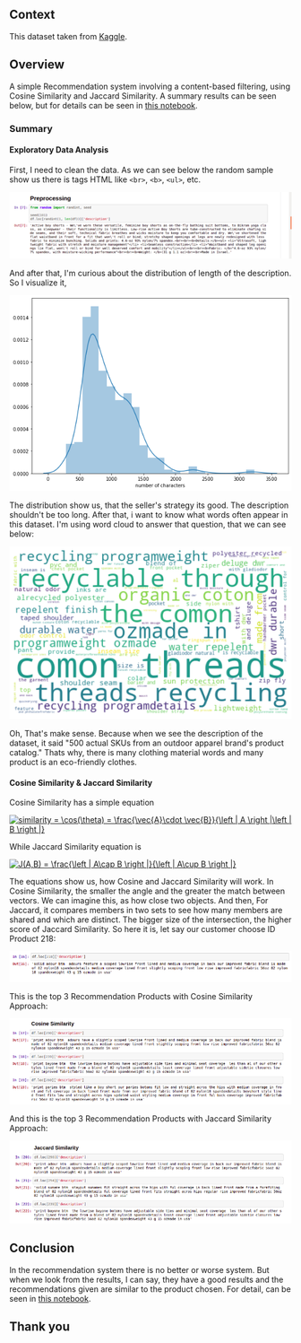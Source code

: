 ## Context

This dataset taken from [Kaggle](https://www.kaggle.com/cclark/product-item-data). 

## Overview

A simple Recommendation system involving a content-based filtering, using Cosine Similarity and Jaccard Similarity. A summary results can be seen below, but for details can be seen in [this notebook](https://github.com/Stev-create/E-commerce-Product-Recommendations---Recommendation-System/blob/master/E-Commerce%20Product%20Recommendation.ipynb).

### Summary

#### Exploratory Data Analysis

First, I need to clean the data. As we can see below the random sample show us there is tags HTML like `<br>`, `<b>`, `<ul>`, etc.

![GitHub Logo](/images/cos1.png)

And after that, I'm curious about the distribution of length of the description. So I visualize it, 

![GitHub Logo](/images/cos2.png)

The distribution show us, that the seller's strategy its good. The description shouldn't be too long. After that, i want to know what words often appear in this dataset. I'm using word cloud to answer that question, that we can see below:

![GitHub Logo](/images/cos3.png)

Oh, That's make sense. Because when we see the description of the dataset, it said "500 actual SKUs from an outdoor apparel brand's product catalog." Thats why, there is many clothing material words and many product is an eco-friendly clothes. 

#### Cosine Similarity & Jaccard Similarity

Cosine Similarity has a simple equation

<a href="https://www.codecogs.com/eqnedit.php?latex=similarity&space;=&space;\cos(\theta)&space;=&space;\frac{\vec{A}\cdot&space;\vec{B}}{\left&space;|&space;A&space;\right&space;|\left&space;|&space;B&space;\right&space;|}" target="_blank"><img src="https://latex.codecogs.com/gif.latex?similarity&space;=&space;\cos(\theta)&space;=&space;\frac{\vec{A}\cdot&space;\vec{B}}{\left&space;|&space;A&space;\right&space;|\left&space;|&space;B&space;\right&space;|}" title="similarity = \cos(\theta) = \frac{\vec{A}\cdot \vec{B}}{\left | A \right |\left | B \right |}" /></a>
 
While Jaccard Similarity equation is

<a href="https://www.codecogs.com/eqnedit.php?latex=J(A,B)&space;=&space;\frac{\left&space;|&space;A\cap&space;B&space;\right&space;|}{\left&space;|&space;A\cup&space;B&space;\right&space;|}" target="_blank"><img src="https://latex.codecogs.com/gif.latex?J(A,B)&space;=&space;\frac{\left&space;|&space;A\cap&space;B&space;\right&space;|}{\left&space;|&space;A\cup&space;B&space;\right&space;|}" title="J(A,B) = \frac{\left | A\cap B \right |}{\left | A\cup B \right |}" /></a>

The equations show us, how Cosine and Jaccard Similarity will work. In Cosine Similarity, the smaller the angle and the greater the match between vectors. We can imagine this, as how close two objects. And then, For Jaccard, it compares members in two sets to see how many members are shared and which are distinct. The bigger size of the intersection, the higher score of Jaccard Similarity. So here it is, let say our customer choose ID Product 218:

![GitHub Logo](/images/cos11.png)

This is the top 3 Recommendation Products with Cosine Similarity Approach:

![GitHub Logo](/images/cos12.png)

And this is the top 3 Recommendation Products with Jaccard Similarity Approach:

![GitHub Logo](/images/cos13.png)

## Conclusion

In the recommendation system there is no better or worse system. But when we look from the results, I can say, they have a good results and the recommendations given are similar to the product chosen. For detail, can be seen in [this notebook](https://github.com/Stev-create/E-commerce-Product-Recommendations---Recommendation-System/blob/master/E-Commerce%20Product%20Recommendation.ipynb).

## Thank you
